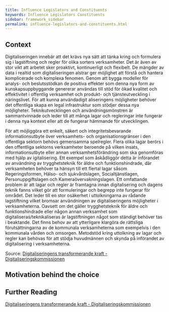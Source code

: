 ```yaml
---
title: Influence Legislators and Constituents
keywords: Influence Legislators Constituents
sidebar: framework_sidebar
permalink: influence-legislators-and-constituents.html
---
```


## Context
Digitaliseringen innebär att det krävs nya sätt att tänka kring och formulera sig i lagstiftning och regler för olika sorters verksamheter. Det är även av stor vikt att arbetet sker proaktivt, kontinuerligt och flexibelt. De mängder av data i realtid som digitaliseringen alstrar ger möjlighet att förstå och hantera komplicerade och komplexa
fenomen. Genom att bygga modeller för analys- och beslutsstödkan de positiva effekter som denna nya form av kunskapsuppbyggande genererar användas till stöd för ökad
kvalitet och effektivitet i offentlig verksamhet och produkt- och tjänsteutveckling i näringslivet. För att kunna användadigit aliseringens möjligheter behöver det offentliga skapa en legal infrastruktur som stödjer dessa nya möjligheter. Teknikutvecklingen och användningsmönstren är sammantvinnade och leder till att många lagar och regleringar inte fungerar i denna nya kontext eller att de fungerar hämmande för
utvecklingen.

För att möjliggöra ett enkelt, säkert och integritetsbevarande informationsutbyte över verksamhets- och organisationsgränser i den offentliga sektorn behövs gemensamma spelregler. Flera olika lagar berörs i den offentliga sektorns verksamheter beroende på
vilken insats, informationsutbyte eller annan verksamhetsförändring som ska genomföras med hjälp av igitalisering. Ett exempel som åskådliggör detta är införandet av användning
av trygghetsteknik för äldre och funktionshindrade, där verksamheten behöver ta hänsyn till ett flertal lagar såsom Regeringsformen, Hälso- och sjukvårdslagen, Socialtjänstlagen,
Personuppgiftslagen och Kameraövervakningslagen. Ett omfattande problem är att lagar och regler är framtagna innan digitalisering och dagens teknik fanns vilket gör att formuleringar och begrepp inte fungerar för området. Det leder till en stor osäkerhet i uttolkningarna av rådande lagstiftning vilket bromsar användningen av digitaliseringens möjligheter i verksamheterna. Oavsett om det gäller trygghetsteknik för äldre och
funktionshindrade eller någon annan verksamhet som digitaliseras/teknikaliseras är lagstiftningen något som ständigt behöver tas i beaktande. Det finns behov av att ytterligare klargöra de rättsliga förutsättningarna av de kommunala verksamheterna som
exempelvis i den kommunala vården och omsorgen. Metodstöd kring uttolkning av lagar och regler kan behövas för att stödja huvudmännen och skynda på införandet av digitalisering i verksamheterna.

Source: [Digitaliseringens transformerande kraft - Digitaliseringskommissionen](https://digitaliseringskommissionen.se/wp-content/uploads/2015/09/03-Digitaliseringens-transformerande-kraft_20150928.pdf)

## Motivation behind the choice


## Further Reading
 [Digitaliseringens transformerande kraft - Digitaliseringskommissionen](https://digitaliseringskommissionen.se/wp-content/uploads/2015/09/03-Digitaliseringens-transformerande-kraft_20150928.pdf)
